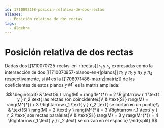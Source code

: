 ```yaml
---
id: 1710092108-posicin-relativa-de-dos-rectas
aliases:
  - Posición relativa de dos rectas
tags:
  - álgebra
---
```


# Posición relativa de dos rectas

Dadas dos [[1710070725-rectas-en-r|rectas]] $r_1$ y $r_2$ expresadas como la intersección de dos [[1710070957-planos-en-r|planos]] $\pi_1$ y $\pi_2$ y $\pi_3$ y $\pi_4$ respectivamente, si $M$ es la [[1708971486-matriz|matriz]] de los coeficientes de estos planos y $M^{*}$ es la matriz ampliada:

$$
\begin{split}
    & \text{Si } rang(M) = rang(M^{*}) = 2 \Rightarrow r_1 \text{ y } r_2 \text{ las rectas son coincidentes}\\
    & \text{Si } rang(M) = rang(M^{*}) = 3 \Rightarrow r_1 \text{ y } r_2 \text{ se cortan en un punto}\\
    & \text{Si } rang(M) = 2 \text{ y } rang(M^{*}) = 3 \Rightarrow r_1 \text{ y } r_2 \text{ son rectas paralelas}\\
    & \text{Si } rang(M) = 3 y rang(M^{*}) = 4 \Rightarrow r_1 \text{ y } r_2 \text{ se cruzan en el espacio}
\end{split}
$$
